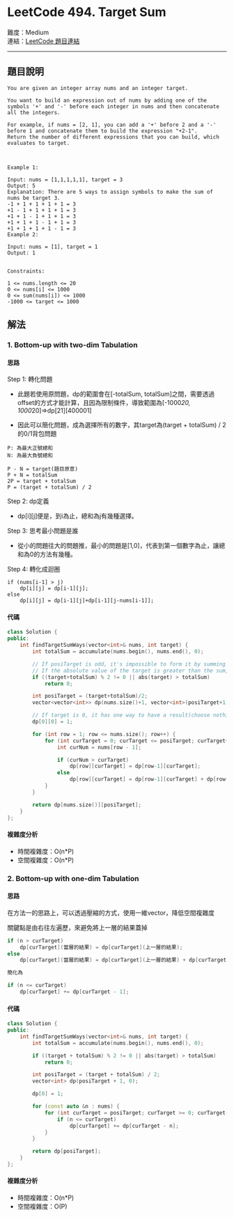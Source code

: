 # LeetCode 494. Target Sum

難度：Medium  
連結：[LeetCode 題目連結](https://leetcode.com/problems/target-sum/description/)

---

## 題目說明
    
    You are given an integer array nums and an integer target.

    You want to build an expression out of nums by adding one of the symbols '+' and '-' before each integer in nums and then concatenate all the integers.

    For example, if nums = [2, 1], you can add a '+' before 2 and a '-' before 1 and concatenate them to build the expression "+2-1".
    Return the number of different expressions that you can build, which evaluates to target.

    

    Example 1:

    Input: nums = [1,1,1,1,1], target = 3
    Output: 5
    Explanation: There are 5 ways to assign symbols to make the sum of nums be target 3.
    -1 + 1 + 1 + 1 + 1 = 3
    +1 - 1 + 1 + 1 + 1 = 3
    +1 + 1 - 1 + 1 + 1 = 3
    +1 + 1 + 1 - 1 + 1 = 3
    +1 + 1 + 1 + 1 - 1 = 3
    Example 2:

    Input: nums = [1], target = 1
    Output: 1
    

    Constraints:

    1 <= nums.length <= 20
    0 <= nums[i] <= 1000
    0 <= sum(nums[i]) <= 1000
    -1000 <= target <= 1000

## 解法
### 1. Bottom-up with two-dim Tabulation
#### 思路

Step 1: 轉化問題
- 此題若使用原問題，dp的範圍會在[-totalSum, totalSum]之間，需要透過offset的方式才能計算，且因為限制條件，導致範圍為[-1000*20, 1000*20]=>dp[21][400001]

- 因此可以簡化問題，成為選擇所有的數字，其target為(target + totalSum) / 2的0/1背包問題
```
P: 為最大正號總和
N: 為最大負號總和

P - N = target(題目原意)
P + N = totalSum
2P = target + totalSum
P = (target + totalSum) / 2
```

Step 2: dp定義
- dp[i][j]便是，到i為止，總和為j有幾種選擇。

Step 3: 思考最小問題是誰
- 從小的問題往大的問題推，最小的問題是[1,0]，代表到第一個數字為止，讓總和為0的方法有幾種。

Step 4: 轉化成迴圈
```
if (nums[i-1] > j)
    dp[i][j] = dp[i-1][j];
else
    dp[i][j] = dp[i-1][j]+dp[i-1][j-nums[i-1]];
```
   
#### 代碼
```c++
class Solution {
public:
    int findTargetSumWays(vector<int>& nums, int target) {
        int totalSum = accumulate(nums.begin(), nums.end(), 0);

        // If posiTarget is odd, it's impossible to form it by summing integers with opposite signs.
        // If the absolute value of the target is greater than the sum, it means that we can never add it up.
        if ((target+totalSum) % 2 != 0 || abs(target) > totalSum)
            return 0;

        int posiTarget = (target+totalSum)/2;
        vector<vector<int>> dp(nums.size()+1, vector<int>(posiTarget+1, 0));

        // If target is 0, it has one way to have a result(choose nothing)
        dp[0][0] = 1;

        for (int row = 1; row <= nums.size(); row++) {
            for (int curTarget = 0; curTarget <= posiTarget; curTarget++) {
                int curNum = nums[row - 1];

                if (curNum > curTarget)
                    dp[row][curTarget] = dp[row-1][curTarget];
                else
                    dp[row][curTarget] = dp[row-1][curTarget] + dp[row-1][curTarget - curNum];
            }
        }

        return dp[nums.size()][posiTarget];
    }
};
```

#### 複雜度分析

- 時間複雜度：O(n*P)
- 空間複雜度：O(n*P)

### 2. Bottom-up with one-dim Tabulation
#### 思路

在方法一的思路上，可以透過壓縮的方式，使用一維vector，降低空間複雜度

關鍵點是由右往左遍歷，來避免將上一層的結果蓋掉

```C++
if (n > curTarget)
    dp[curTarget](當層的結果) = dp[curTarget](上一層的結果);
else
    dp[curTarget](當層的結果) = dp[curTarget](上一層的結果) + dp[curTarget - 1](上一層的結果);

簡化為

if (n <= curTarget)
    dp[curTarget] += dp[curTarget - 1];
```

#### 代碼
```c++
class Solution {
public:
    int findTargetSumWays(vector<int>& nums, int target) {
        int totalSum = accumulate(nums.begin(), nums.end(), 0);

        if ((target + totalSum) % 2 != 0 || abs(target) > totalSum)
            return 0;

        int posiTarget = (target + totalSum) / 2;
        vector<int> dp(posiTarget + 1, 0);

        dp[0] = 1;

        for (const auto &n : nums) {
            for (int curTarget = posiTarget; curTarget >= 0; curTarget--) {
                if (n <= curTarget)
                    dp[curTarget] += dp[curTarget - n];
            }
        }

        return dp[posiTarget];
    }
};
```

#### 複雜度分析

- 時間複雜度：O(n*P)
- 空間複雜度：O(P)
